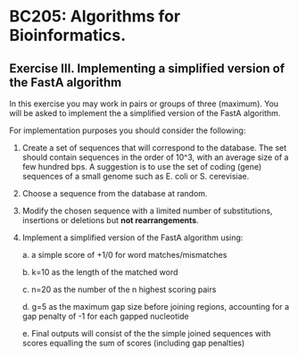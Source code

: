 # BC205: Algorithms for Bioinformatics.

## Exercise III. Implementing a simplified version of the FastA algorithm

In this exercise you may work in pairs or groups of three (maximum).
You will be asked to implement the a simplified version of the FastA algorithm.

For implementation purposes you should consider the following:

1. Create a set of sequences that will correspond to the database. The set should contain sequences in the order of 10^3, with an average size of a few hundred bps. A suggestion is to use the set of coding (gene) sequences of a small genome such as E. coli or S. cerevisiae.
2. Choose a sequence from the database at random. 
3. Modify the chosen sequence with a limited number of substitutions, insertions or deletions but **not rearrangements**.
4. Implement a simplified version of the FastA algorithm using:  
   
   a. a simple score of +1/0 for word matches/mismatches  

   b. k=10 as the length of the matched word  

   c. n=20 as the number of the n highest scoring pairs  

   d. g=5 as the maximum gap size before joining regions, accounting for a gap penalty of -1 for each gapped nucleotide  

   e. Final outputs will consist of the the simple joined sequences with scores equalling the sum of scores (including gap penalties)  
